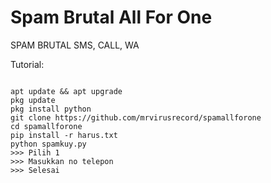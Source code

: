 # Spam Brutal All For One
SPAM BRUTAL SMS, CALL, WA

Tutorial:
<pre><code>
apt update && apt upgrade
pkg update
pkg install python
git clone https://github.com/mrvirusrecord/spamallforone
cd spamallforone
pip install -r harus.txt
python spamkuy.py
>>> Pilih 1
>>> Masukkan no telepon
>>> Selesai
</code></pre>
